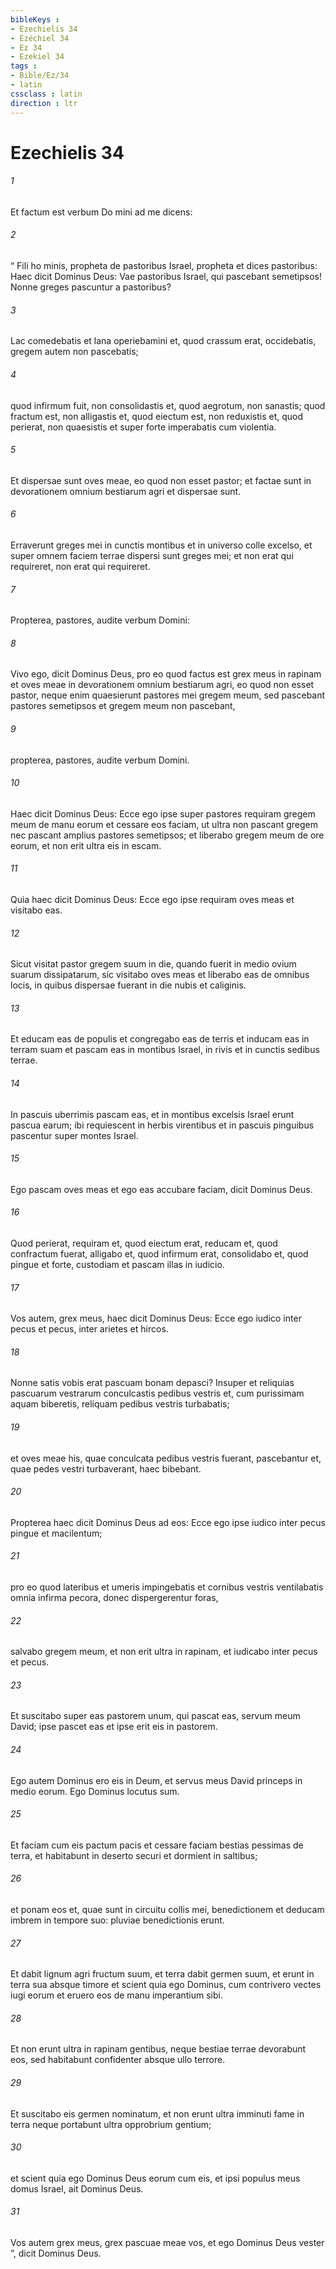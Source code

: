 ```yaml
---
bibleKeys : 
- Ezechielis 34
- Ézéchiel 34
- Ez 34
- Ezekiel 34
tags : 
- Bible/Ez/34
- latin
cssclass : latin
direction : ltr
---
```


# Ezechielis 34

###### 1
Et factum est verbum Do mini ad me dicens: 
###### 2
“ Fili ho minis, propheta de pastoribus Israel, propheta et dices pastoribus: Haec dicit Dominus Deus: Vae pastoribus Israel, qui pascebant semetipsos! Nonne greges pascuntur a pastoribus? 
###### 3
Lac comedebatis et lana operiebamini et, quod crassum erat, occidebatis, gregem autem non pascebatis; 
###### 4
quod infirmum fuit, non consolidastis et, quod aegrotum, non sanastis; quod fractum est, non alligastis et, quod eiectum est, non reduxistis et, quod perierat, non quaesistis et super forte imperabatis cum violentia. 
###### 5
Et dispersae sunt oves meae, eo quod non esset pastor; et factae sunt in devorationem omnium bestiarum agri et dispersae sunt. 
###### 6
Erraverunt greges mei in cunctis montibus et in universo colle excelso, et super omnem faciem terrae dispersi sunt greges mei; et non erat qui requireret, non erat qui requireret.
###### 7
Propterea, pastores, audite verbum Domini: 
###### 8
Vivo ego, dicit Dominus Deus, pro eo quod factus est grex meus in rapinam et oves meae in devorationem omnium bestiarum agri, eo quod non esset pastor, neque enim quaesierunt pastores mei gregem meum, sed pascebant pastores semetipsos et gregem meum non pascebant, 
###### 9
propterea, pastores, audite verbum Domini. 
###### 10
Haec dicit Dominus Deus: Ecce ego ipse super pastores requiram gregem meum de manu eorum et cessare eos faciam, ut ultra non pascant gregem nec pascant amplius pastores semetipsos; et liberabo gregem meum de ore eorum, et non erit ultra eis in escam.
###### 11
Quia haec dicit Dominus Deus: Ecce ego ipse requiram oves meas et visitabo eas. 
###### 12
Sicut visitat pastor gregem suum in die, quando fuerit in medio ovium suarum dissipatarum, sic visitabo oves meas et liberabo eas de omnibus locis, in quibus dispersae fuerant in die nubis et caliginis. 
###### 13
Et educam eas de populis et congregabo eas de terris et inducam eas in terram suam et pascam eas in montibus Israel, in rivis et in cunctis sedibus terrae. 
###### 14
In pascuis uberrimis pascam eas, et in montibus excelsis Israel erunt pascua earum; ibi requiescent in herbis virentibus et in pascuis pinguibus pascentur super montes Israel. 
###### 15
Ego pascam oves meas et ego eas accubare faciam, dicit Dominus Deus. 
###### 16
Quod perierat, requiram et, quod eiectum erat, reducam et, quod confractum fuerat, alligabo et, quod infirmum erat, consolidabo et, quod pingue et forte, custodiam et pascam illas in iudicio.
###### 17
Vos autem, grex meus, haec dicit Dominus Deus: Ecce ego iudico inter pecus et pecus, inter arietes et hircos. 
###### 18
Nonne satis vobis erat pascuam bonam depasci? Insuper et reliquias pascuarum vestrarum conculcastis pedibus vestris et, cum purissimam aquam biberetis, reliquam pedibus vestris turbabatis; 
###### 19
et oves meae his, quae conculcata pedibus vestris fuerant, pascebantur et, quae pedes vestri turbaverant, haec bibebant.
###### 20
Propterea haec dicit Dominus Deus ad eos: Ecce ego ipse iudico inter pecus pingue et macilentum; 
###### 21
pro eo quod lateribus et umeris impingebatis et cornibus vestris ventilabatis omnia infirma pecora, donec dispergerentur foras, 
###### 22
salvabo gregem meum, et non erit ultra in rapinam, et iudicabo inter pecus et pecus. 
###### 23
Et suscitabo super eas pastorem unum, qui pascat eas, servum meum David; ipse pascet eas et ipse erit eis in pastorem. 
###### 24
Ego autem Dominus ero eis in Deum, et servus meus David princeps in medio eorum. Ego Dominus locutus sum. 
###### 25
Et faciam cum eis pactum pacis et cessare faciam bestias pessimas de terra, et habitabunt in deserto securi et dormient in saltibus; 
###### 26
et ponam eos et, quae sunt in circuitu collis mei, benedictionem et deducam imbrem in tempore suo: pluviae benedictionis erunt. 
###### 27
Et dabit lignum agri fructum suum, et terra dabit germen suum, et erunt in terra sua absque timore et scient quia ego Dominus, cum contrivero vectes iugi eorum et eruero eos de manu imperantium sibi. 
###### 28
Et non erunt ultra in rapinam gentibus, neque bestiae terrae devorabunt eos, sed habitabunt confidenter absque ullo terrore. 
###### 29
Et suscitabo eis germen nominatum, et non erunt ultra imminuti fame in terra neque portabunt ultra opprobrium gentium; 
###### 30
et scient quia ego Dominus Deus eorum cum eis, et ipsi populus meus domus Israel, ait Dominus Deus. 
###### 31
Vos autem grex meus, grex pascuae meae vos, et ego Dominus Deus vester ”, dicit Dominus Deus.
